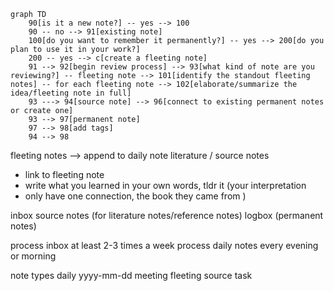 
```mermaid
graph TD
	90[is it a new note?] -- yes --> 100
	90 -- no --> 91[existing note]
	100[do you want to remember it permanently?] -- yes --> 200[do you plan to use it in your work?]
	200 -- yes --> c[create a fleeting note] 
	91 --> 92[begin review process] --> 93[what kind of note are you reviewing?] -- fleeting note --> 101[identify the standout fleeting notes] -- for each fleeting note --> 102[elaborate/summarize the idea/fleeting note in full]
	93 ---> 94[source note] --> 96[connect to existing permanent notes or create one]
	93 --> 97[permanent note]
	97 --> 98[add tags]
	94 --> 98

```

fleeting notes --> append to daily note 
literature / source notes 
- link to fleeting note
- write what you learned in your own words, tldr it (your interpretation
- only have one connection, the book they came from )

inbox
source notes (for literature notes/reference notes)
logbox (permanent notes)

process inbox at least 2-3 times a week
process daily notes every evening or morning


note types
	daily
		yyyy-mm-dd
	meeting
	fleeting
	source
	task
	
	